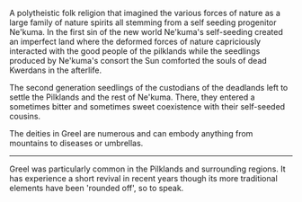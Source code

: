 A polytheistic folk religion that imagined the various forces of nature as a large family of nature spirits all stemming from a self seeding progenitor Ne'kuma. In the first sin of the new world Ne'kuma's self-seeding created an imperfect land where the deformed forces of nature capriciously interacted with the good people of the pilklands while the seedlings produced by Ne'kuma's consort the Sun comforted the souls of dead Kwerdans in the afterlife. 

The second generation seedlings of the custodians of the deadlands left to settle the Pilklands and the rest of Ne'kuma. There, they entered a sometimes bitter and sometimes sweet coexistence with their self-seeded cousins.

The deities in Greel are numerous and can embody anything from mountains to diseases or umbrellas.

***

Greel was particularly common in the Pilklands and surrounding regions. It has experience a short revival in recent years though its more traditional elements have been 'rounded off', so to speak.
